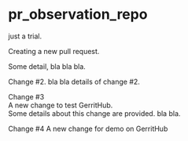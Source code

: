 # pr_observation_repo
just a trial.

Creating a new pull request.

Some detail, bla bla bla.

Change #2. 
bla bla details of change #2.


Change #3  
A new change to test GerritHub.  
Some details about this change are provided. bla bla.

Change #4
A new change for demo on GerritHub
